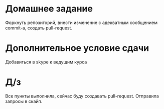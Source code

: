 # Домашнее задание
Форкнуть репозиторий, внести изменение с адекватным сообщением commit-а, создать pull-request.

# Дополнительное условие сдачи
Добавиться в skype к ведущим курса

# Д/з
Все пункты выполнила, сейчас буду создавать pull-request.
Отправила запросы в скайп.
